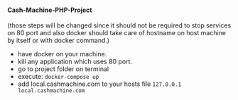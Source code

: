 #### Cash-Machine-PHP-Project

(those steps will be changed since it should not be required to stop services on 80 port and also docker should take care of hostname on host machine by itself or with docker command.)
- have docker on your machine.
- kill any application which uses 80 port.
- go to project folder on terminal
- execute:
`docker-compose up`
- add local.cashmachine.com to your hosts file
    `127.0.0.1 local.cashmachine.com`